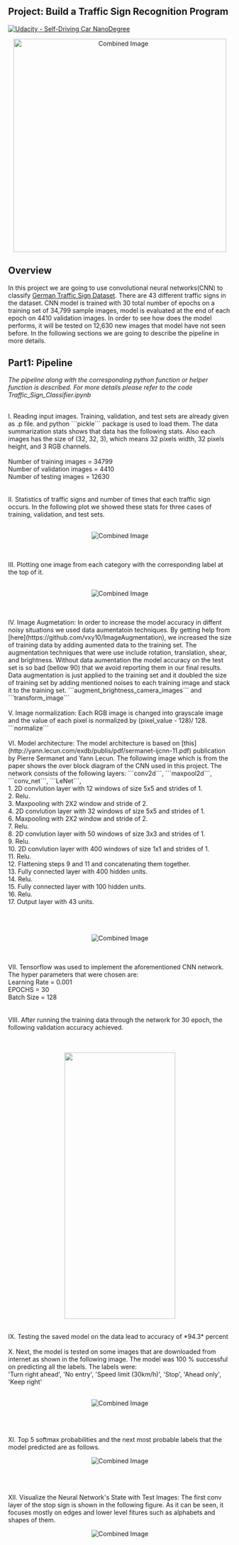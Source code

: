 ## Project: Build a Traffic Sign Recognition Program
[![Udacity - Self-Driving Car NanoDegree](https://s3.amazonaws.com/udacity-sdc/github/shield-carnd.svg)](http://www.udacity.com/drive)

<p align="center"><img src="examples/title.png" width="480" alt="Combined Image"></p>

Overview
---
In this project we are going to use convolutional neural networks(CNN) to classify [German Traffic Sign Dataset](http://benchmark.ini.rub.de/?section=gtsrb&subsection=dataset). There are 43 different traffic signs in the dataset. CNN model is trained with 30 total number of epochs on a training set of 34,799 sample images, model is evaluated at the end of each epoch on 4410 validation images. In order to see how does the model performs, it will be tested on 12,630 new images that model have not seen before. In the following sections we are going to describe the pipeline in more details. 


Part1: Pipeline
---
*The pipeline along with the corresponding python function or helper function is described. For more details please refer to the code Traffic_Sign_Classifier.ipynb*

<br>
I. Reading input images. Training, validation, and test sets are already given as .p file. and python ```pickle``` package is used to load them. The data summarization stats shows that data has the following stats. Also each images has the size of (32, 32, 3), which means 32 pixels width, 32 pixels height, and 3 RGB channels.
</br>
<br>
Number of training images = 34799
</br>
Number of validation images = 4410
<br>
Number of testing images = 12630
</br>
<br></br>
II. Statistics of traffic signs and number of times that each traffic sign occurs. In the following plot we showed these stats for three cases of training, validation, and test sets.
<br></br>
<p align="center"><img src="examples/visualize_data.png" alt="Combined Image" /></p>
<br></br>
III. Plotting one image from each category with the corresponding label at the top of it.
<br></br>
<p align="center"><img src="examples/title.png" alt="Combined Image" /></p>
<br></br>
IV. Image Augmetation: In order to increase the model accuracy in diffent noisy situations we used data aumentatoin techniques. By getting help from [here](https://github.com/vxy10/ImageAugmentation), we increased the size of training data by adding aumented data to the training set. The augmentation techniques that were use include rotation, translation, shear, and brightness. Without data aumentation the model accuracy on the test set is so bad (bellow 90) that we avoid reporting them in our final results. Data augmentation is just applied to the training set and it doubled the size of training set by adding mentioned noises to each training image and stack it to the training set. ```augment_brightness_camera_images``` and ```transform_image```
<br></br>
V. Image normalization: Each RGB image is changed into grayscale image and the value of each pixel is normalized by (pixel_value - 128)/ 128. ```normalize```
<br></br>
VI. Model architecture: The model architecture is based on [this](http://yann.lecun.com/exdb/publis/pdf/sermanet-ijcnn-11.pdf) publication by Pierre Sermanet and Yann Lecun. The following image which is from the paper shows the over block diagram of the CNN used in this project. The network consists of the following layers: ```conv2d```, ```maxpool2d```, ```conv_net```, ```LeNet```, 
<br>
1. 2D convlution layer with 12 windows of size 5x5 and strides of 1. 
<br>
2. Relu.
</br>
3. Maxpooling with 2X2 window and stride of 2.
<br>
4. 2D convlution layer with 32 windows of size 5x5 and strides of 1. 
</br>
6. Maxpooling with 2X2 window and stride of 2.
<br>
7. Relu.
</br>
8. 2D convlution layer with 50 windows of size 3x3 and strides of 1. 
<br>
9. Relu.
</br>
10. 2D convlution layer with 400 windows of size 1x1 and strides of 1.
<br>
11. Relu.
</br>
12. Flattening steps 9 and 11 and concatenating them together.
<br>
13. Fully connected layer with 400 hidden units.
</br>
14. Relu.
<br>
15. Fully connected layer with 100 hidden units.
</br>
16. Relu.
<br>
17. Output layer with 43 units.
</br>
</br>
<br></br>
<p align="center"><img src="examples/CNN.png" alt="Combined Image" ></p>
<br></br>
VII. Tensorflow was used to implement the aforementioned CNN network. The hyper parameters that were chosen are:
<br>
Learning Rate = 0.001
</br>
EPOCHS = 30
<br>
Batch Size = 128
</br>
<br></br>
VIII. After running the training data through the network for 30 epoch, the following validation accuracy achieved.
<br></br>
<br>
<p align="center"><img src="examples/Valid_accuracy.png" width = "250" height="600" align="middle"></p>
</br>
IX. Testing the saved model on the data lead to accuracy of *94.3* percent
<br></br>
X. Next, the model is tested on some images that are downloaded from internet as shown in the following image. The model was 100 % successful on predicting all the labels. The labels were:
<br>
'Turn right ahead', 'No entry', 'Speed limit (30km/h)', 'Stop', 'Ahead only', 'Keep right'
</br>
<br>
<p align="center"><img src="examples/othersigns.png" alt="Combined Image" >	</p>
</br>
<br></br>
XI. Top 5 softmax probabilities and the next most probable labels that the model predicted are as follows.
<br>
<p align="center"><img src="examples/Labels.png" alt="Combined Image" >	</p>
</br>
<br></br>
XII. Visualize the Neural Network's State with Test Images: The first conv layer of the stop sign is shown in the following figure. As it can be seen, it focuses mostly on edges and lower level fitures such as alphabets and shapes of them.
<br>
<p align="center"><img src="examples/ConvLayer_StopSign.png" alt="Combined Image" >	</p>
</br>
<br></br>
